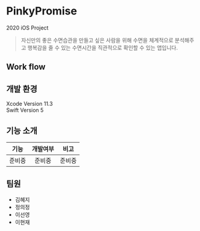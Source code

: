# PinkyPromise
2020 iOS Project

> 자신만의 좋은 수면습관을 만들고 싶은 사람을 위해
> 수면을 체계적으로 분석해주고 행복감을 줄 수 있는 수면시간을 직관적으로 확인할 수 있는 앱입니다.

## Work flow 

## 개발 환경

Xcode Version 11.3 <br>
Swift Version 5

## 기능 소개
|              기능             |     개발여부    |       비고       | 
|:----------------------------:|:-------------:|:--------------: |
|준비중|준비중|준비중|

## 팀원
* 김혜지
* 정의정
* 이선영
* 이현재

